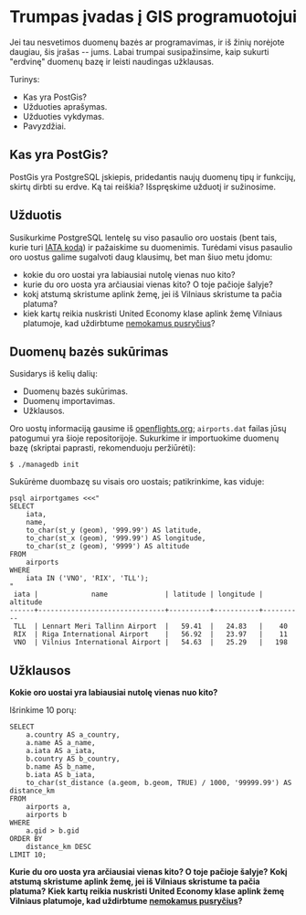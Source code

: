 Trumpas įvadas į GIS programuotojui
===================================

Jei tau nesvetimos duomenų bazės ar programavimas, ir iš žinių norėjote
daugiau, šis įrašas -- jums. Labai trumpai susipažinsime, kaip sukurti
"erdvinę" duomenų bazę ir leisti naudingas užklausas.

Turinys:
- Kas yra PostGis?
- Užduoties aprašymas.
- Užduoties vykdymas.
- Pavyzdžiai.

Kas yra PostGis?
----------------

PostGis yra PostgreSQL įskiepis, pridedantis naujų duomenų tipų ir funkcijų,
skirtų dirbti su erdve. Ką tai reiškia? Išspręskime užduotį ir sužinosime.

Užduotis
--------

Susikurkime PostgreSQL lentelę su viso pasaulio oro uostais (bent tais, kurie
turi [IATA kodą][1]) ir pažaiskime su duomenimis. Turėdami visus pasaulio oro
uostus galime sugalvoti daug klausimų, bet man šiuo metu įdomu:
- kokie du oro uostai yra labiausiai nutolę vienas nuo kito?
- kurie du oro uosta yra arčiausiai vienas kito? O toje pačioje šalyje?
- kokį atstumą skristume aplink žemę, jei iš Vilniaus skristume ta pačia platuma?
- kiek kartų reikia nuskristi United Economy klase aplink žemę Vilniaus
  platumoje, kad uždirbtume [nemokamus pusryčius][2]?

Duomenų bazės sukūrimas
-----------------------

Susidarys iš kelių dalių:
- Duomenų bazės sukūrimas.
- Duomenų importavimas.
- Užklausos.

Oro uostų informaciją gausime iš [openflights.org][3]; `airports.dat` failas
jūsų patogumui yra šioje repositorijoje. Sukurkime ir importuokime duomenų bazę
(skriptai paprasti, rekomenduoju peržiūrėti):

```
$ ./managedb init
```

Sukūrėme duombazę su visais oro uostais; patikrinkime, kas viduje:

```
psql airportgames <<<"
SELECT
    iata,
    name,
    to_char(st_y (geom), '999.99') AS latitude,
    to_char(st_x (geom), '999.99') AS longitude,
    to_char(st_z (geom), '9999') AS altitude
FROM
    airports
WHERE
    iata IN ('VNO', 'RIX', 'TLL');
"
 iata |             name              | latitude | longitude | altitude
------+-------------------------------+----------+-----------+----------
 TLL  | Lennart Meri Tallinn Airport  |   59.41  |   24.83   |    40
 RIX  | Riga International Airport    |   56.92  |   23.97   |    11
 VNO  | Vilnius International Airport |   54.63  |   25.29   |   198
```

Užklausos
---------

**Kokie oro uostai yra labiausiai nutolę vienas nuo kito?**

Išrinkime 10 porų:

```
SELECT
    a.country AS a_country,
    a.name AS a_name,
    a.iata AS a_iata,
    b.country AS b_country,
    b.name AS b_name,
    b.iata AS b_iata,
    to_char(st_distance (a.geom, b.geom, TRUE) / 1000, '99999.99') AS distance_km
FROM
    airports a,
    airports b
WHERE
    a.gid > b.gid
ORDER BY
    distance_km DESC
LIMIT 10;
```


**Kurie du oro uosta yra arčiausiai vienas kito? O toje pačioje šalyje?**
**Kokį atstumą skristume aplink žemę, jei iš Vilniaus skristume ta pačia platuma?**
**Kiek kartų reikia nuskristi United Economy klase aplink žemę Vilniaus
  platumoje, kad uždirbtume [nemokamus pusryčius][2]?**


[1]: https://en.wikipedia.org/wiki/International_Air_Transport_Association_code
[2]: https://www.united.com/ual/en/us/fly/mileageplus/premier/full-premier-benefits-chart.html
[3]: https://openflights.org/data.html
